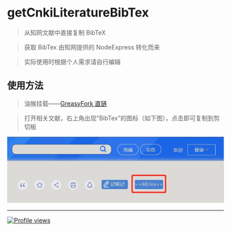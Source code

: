 # getCnkiLiteratureBibTex

> 从知网文献中直接复制 BibTeX

> 获取 BibTex 由知网提供的 NodeExpress 转化而来

> 实际使用时根据个人需求请自行编辑

## 使用方法

> 油猴挂载——[GreasyFork 直链](https://greasyfork.org/zh-CN/scripts/444428-知网-文献-bibtex提取 "前往安装")

> 打开相关文献，右上角出现“BibTex”的图标（如下图），点击即可复制到剪切板

![BibTex图标](/img/BibTex.jpg "“BibTex”图标")

---

[![Profile views](https://komarev.com/ghpvc/?username=BNDou&label=Profile+views "GitHub_BNDou")](https://github.com/BNDou)

